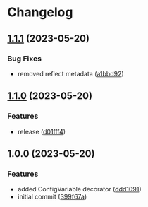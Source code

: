 # Changelog

## [1.1.1](https://github.com/dworac/config/compare/v1.1.0...v1.1.1) (2023-05-20)


### Bug Fixes

* removed reflect metadata ([a1bbd92](https://github.com/dworac/config/commit/a1bbd92bd2c18935608a7386ef14dbcaa19af234))

## [1.1.0](https://github.com/dworac/config/compare/v1.0.0...v1.1.0) (2023-05-20)


### Features

* release ([d01fff4](https://github.com/dworac/config/commit/d01fff4fcbe413396742fab58e5a23442d0db53b))

## 1.0.0 (2023-05-20)


### Features

* added ConfigVariable decorator ([ddd1091](https://github.com/dworac/config/commit/ddd1091223f5dab6afbeb7315bb338738ef3047f))
* initial commit ([399f67a](https://github.com/dworac/config/commit/399f67a15babeabb9c1b7f10e5d2e265cdf9515c))
